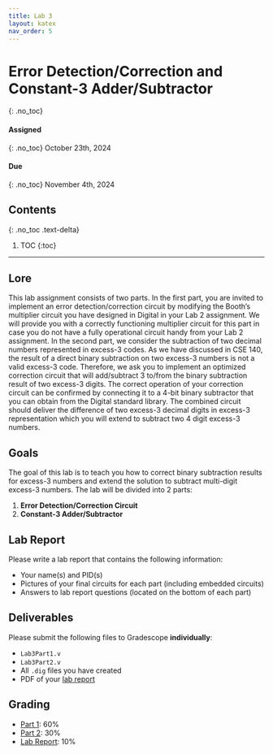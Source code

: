 ```yaml
---
title: Lab 3
layout: katex
nav_order: 5
---
```


# Error Detection/Correction and Constant-3 Adder/Subtractor
{: .no_toc}

#### Assigned
{: .no_toc}
October 23th, 2024

#### Due
{: .no_toc}
November 4th, 2024

## Contents
{: .no_toc .text-delta}

1. TOC
{:toc}

---

## Lore

This lab assignment consists of two parts. In the first part, you are invited to implement an error
detection/correction circuit by modifying the Booth’s multiplier circuit you have designed in
Digital in your Lab 2 assignment. We will provide you with a correctly functioning multiplier
circuit for this part in case you do not have a fully operational circuit handy from your Lab 2
assignment. In the second part, we consider the subtraction of two decimal numbers
represented in excess-3 codes. As we have discussed in CSE 140, the result of a direct binary
subtraction on two excess-3 numbers is not a valid excess-3 code. Therefore, we ask you to
implement an optimized correction circuit that will add/subtract 3 to/from the binary subtraction
result of two excess-3 digits. The correct operation of your correction circuit can be confirmed by
connecting it to a 4-bit binary subtractor that you can obtain from the Digital standard
library. The combined circuit should deliver the difference of two excess-3 decimal digits in
excess-3 representation which you will extend to subtract two 4 digit excess-3 numbers.

## Goals
The goal of this lab is to teach you how to correct binary subtraction results for excess-3 numbers and 
extend the solution to subtract multi-digit excess-3 numbers.
The lab will be divided into 2 parts:

1. **Error Detection/Correction Circuit**
2. **Constant-3 Adder/Subtractor**

## Lab Report

Please write a lab report that contains the following information:
- Your name(s) and PID(s)
- Pictures of your final circuits for each part (including embedded circuits)
- Answers to lab report questions (located on the bottom of each part)

## Deliverables

Please submit the following files to Gradescope **individually**:

- `Lab3Part1.v`
- `Lab3Part2.v`
- All `.dig` files you have created 
- PDF of your [lab report](#lab-report)

## Grading

* [Part 1](https://cse140l.github.io/fa24-labs/docs/lab3/part1): 60%
* [Part 2](https://cse140l.github.io/fa24-labs/docs/lab3/part2): 30%
* [Lab Report](#lab-report): 10%
